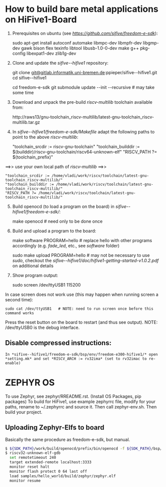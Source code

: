 How to build bare metal applications on HiFive1-Board
=====================================================

1) Prerequisites on ubuntu (see *https://github.com/sifive/freedom-e-sdk*):

	sudo apt-get install autoconf automake libmpc-dev libmpfr-dev libgmp-dev gawk bison flex texinfo libtool libusb-1.0-0-dev make g++ pkg-config libexpat1-dev zlib1g-dev


2) Clone and update the *sifive--hifive1* repository:

	git clone git@gitlab.informatik.uni-bremen.de:ppieper/sifive--hifive1.git
	cd sifive--hifive1

	cd freedom-e-sdk
	git submodule update --init --recursive        # may take some time


3) Download and unpack the pre-build *riscv-multilib* toolchain available from:

	http://raws13/gnu-toolchain_riscv-multilib/latest-gnu-toolchain_riscv-multilib.tar.gz



4) In *sifive--hifive1/freedom-e-sdk/Makefile* adapt the following paths to point to the above *riscv-multilib*:

	"toolchain_srcdir := riscv-gnu-toolchain"
	"toolchain_builddir := $(builddir)/riscv-gnu-toolchain/riscv64-unknown-elf"
	"RISCV_PATH ?= $(toolchain_prefix)"

==>> use your own local path of *riscv-multilib* ==>>

	"toolchain_srcdir := /home/vladi/work/riscv/toolchain/latest-gnu-toolchain_riscv-multilib/"
	"toolchain_builddir := /home/vladi/work/riscv/toolchain/latest-gnu-toolchain_riscv-multilib/"
	"RISCV_PATH ?= /home/vladi/work/riscv/toolchain/latest-gnu-toolchain_riscv-multilib/"



5) Build openocd (to load a program on the board) in *sifive--hifive1/freedom-e-sdk/*:

	make openocd						# need only to be done once


6) Build and upload a program to the board:

	make software PROGRAM=hello			# replace hello with other programs accordingly (e.g. *fade_led*, etc., see *software* folder)

	sudo make upload PROGRAM=hello		# may not be necessary to use *sudo*, checkout the *sifive--hifive1/doc/hifive1-getting-started-v1.0.2.pdf* on additional details


7) Show program output:

	sudo screen /dev/ttyUSB1 115200

In case screen does not work use (this may happen when running screen a second time):

	sudo cat /dev/ttyUSB1	# NOTE: need to run screen once before this command works

Press the reset button on the board to restart (and thus see output).
NOTE: /dev/ttyUSB0 is the debug interface.


Disable compressed instructions:
--------------------------------

	In *sifive--hifive1/freedom-e-sdk/bsp/env/freedom-e300-hifive1/* open *setting.mk* and set *RISCV_ARCH := rv32ima* (set to rv32imac to re-enable)


ZEPHYR OS
=========

To use Zephyr, see zephyr/RREADME.rst. (Install OS Packages, pip packages)
To build for HiFive1, use example zephyrrc file, modify for your paths, rename to ~/.zephyrrc and source it. Then call zephyr-env.sh. Then build your project.

Uploading Zephyr-Elfs to board
------------------------------

Basically the same procedure as freedom-e-sdk, but manual.

```bash
$ ${SDK_PATH}/work/build/openocd/prefix/bin/openocd -f ${SDK_PATH}/bsp/env/freedom-e300-hifive1/openocd.cfg &
$ riscv32-unknown-elf-gdb
  set remotetimeout 240
  target extended-remote localhost:3333
  monitor reset halt
  monitor flash protect 0 64 last off
  load samples/hello_world/build/zephyr/zephyr.elf
  monitor resume
```

